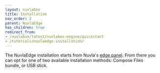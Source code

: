 ```yaml
---
layout: nuvlabox
title: Installation
nav_order: 2
parent: NuvlaEdge
has_children: true
redirect_from:
- /nuvlabox/latest/nuvlabox-engine/quickstart
- /tutorials/nuvlaedge-installation/
---
```


The NuvlaEdge installation starts from Nuvla's [edge panel](https://nuvla.io/ui/edge). From there you can opt for one of two available installation methods: Compose Files bundle, or USB stick.
